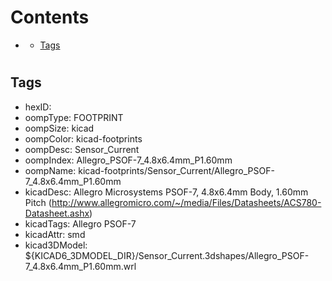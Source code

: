 



Contents
========

* [](#)
	* [Tags](#tags)

# 

## Tags

- hexID: 
- oompType: FOOTPRINT
- oompSize: kicad
- oompColor: kicad-footprints
- oompDesc: Sensor_Current
- oompIndex: Allegro_PSOF-7_4.8x6.4mm_P1.60mm
- oompName: kicad-footprints/Sensor_Current/Allegro_PSOF-7_4.8x6.4mm_P1.60mm
- kicadDesc: Allegro Microsystems PSOF-7, 4.8x6.4mm Body, 1.60mm Pitch (http://www.allegromicro.com/~/media/Files/Datasheets/ACS780-Datasheet.ashx)
- kicadTags: Allegro PSOF-7
- kicadAttr: smd
- kicad3DModel: ${KICAD6_3DMODEL_DIR}/Sensor_Current.3dshapes/Allegro_PSOF-7_4.8x6.4mm_P1.60mm.wrl
